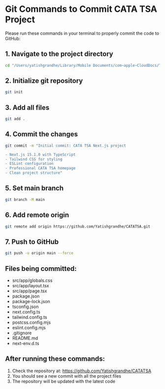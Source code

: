 # Git Commands to Commit CATA TSA Project

Please run these commands in your terminal to properly commit the code to GitHub:

## 1. Navigate to the project directory
```bash
cd "/Users/yatishgrandhe/Library/Mobile Documents/com~apple~CloudDocs/TSA website/CATATSA"
```

## 2. Initialize git repository
```bash
git init
```

## 3. Add all files
```bash
git add .
```

## 4. Commit the changes
```bash
git commit -m "Initial commit: CATA TSA Next.js project

- Next.js 15.1.0 with TypeScript
- Tailwind CSS for styling
- ESLint configuration
- Professional CATA TSA homepage
- Clean project structure"
```

## 5. Set main branch
```bash
git branch -M main
```

## 6. Add remote origin
```bash
git remote add origin https://github.com/Yatishgrandhe/CATATSA.git
```

## 7. Push to GitHub
```bash
git push -u origin main --force
```

## Files being committed:
- src/app/globals.css
- src/app/layout.tsx
- src/app/page.tsx
- package.json
- package-lock.json
- tsconfig.json
- next.config.ts
- tailwind.config.ts
- postcss.config.mjs
- eslint.config.mjs
- .gitignore
- README.md
- next-env.d.ts

## After running these commands:
1. Check the repository at: https://github.com/Yatishgrandhe/CATATSA
2. You should see a new commit with all the project files
3. The repository will be updated with the latest code
